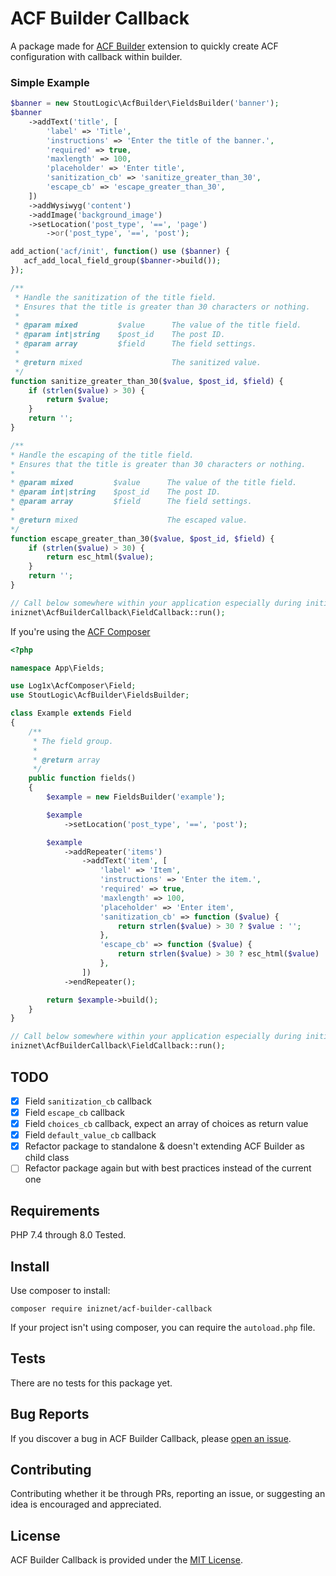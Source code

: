 # ACF Builder Callback

A package made for [ACF Builder](https://github.com/stoutlogic/acf-builder) extension to quickly create ACF configuration with callback within builder.

### Simple Example
```php
$banner = new StoutLogic\AcfBuilder\FieldsBuilder('banner');
$banner
    ->addText('title', [
        'label' => 'Title',
        'instructions' => 'Enter the title of the banner.',
        'required' => true,
        'maxlength' => 100,
        'placeholder' => 'Enter title',
        'sanitization_cb' => 'sanitize_greater_than_30',
        'escape_cb' => 'escape_greater_than_30',
    ])
    ->addWysiwyg('content')
    ->addImage('background_image')
    ->setLocation('post_type', '==', 'page')
        ->or('post_type', '==', 'post');

add_action('acf/init', function() use ($banner) {
   acf_add_local_field_group($banner->build());
});

/**
 * Handle the sanitization of the title field.
 * Ensures that the title is greater than 30 characters or nothing.
 * 
 * @param mixed         $value      The value of the title field.
 * @param int|string    $post_id    The post ID.
 * @param array         $field      The field settings.
 * 
 * @return mixed                    The sanitized value.
 */
function sanitize_greater_than_30($value, $post_id, $field) {
    if (strlen($value) > 30) {
        return $value;
    }
    return '';
}

/**
* Handle the escaping of the title field.
* Ensures that the title is greater than 30 characters or nothing.
* 
* @param mixed         $value      The value of the title field.
* @param int|string    $post_id    The post ID.
* @param array         $field      The field settings.
* 
* @return mixed                    The escaped value.
*/
function escape_greater_than_30($value, $post_id, $field) {
    if (strlen($value) > 30) {
        return esc_html($value);
    }
    return '';
}

// Call below somewhere within your application especially during initialization.
iniznet\AcfBuilderCallback\FieldCallback::run();
```

If you're using the [ACF Composer](https://github.com/Log1x/acf-composer)
```php
<?php

namespace App\Fields;

use Log1x\AcfComposer\Field;
use StoutLogic\AcfBuilder\FieldsBuilder;

class Example extends Field
{
    /**
     * The field group.
     *
     * @return array
     */
    public function fields()
    {
        $example = new FieldsBuilder('example');

        $example
            ->setLocation('post_type', '==', 'post');

        $example
            ->addRepeater('items')
                ->addText('item', [
                    'label' => 'Item',
                    'instructions' => 'Enter the item.',
                    'required' => true,
                    'maxlength' => 100,
                    'placeholder' => 'Enter item',
                    'sanitization_cb' => function ($value) {
                        return strlen($value) > 30 ? $value : '';
                    },
                    'escape_cb' => function ($value) {
                        return strlen($value) > 30 ? esc_html($value) : '';
                    },
                ])
            ->endRepeater();

        return $example->build();
    }
}

// Call below somewhere within your application especially during initialization.
iniznet\AcfBuilderCallback\FieldCallback::run();
```

## TODO
- [x] Field `sanitization_cb` callback
- [x] Field `escape_cb` callback
- [x] Field `choices_cb` callback, expect an array of choices as return value
- [x] Field `default_value_cb` callback
- [x] Refactor package to standalone & doesn't extending ACF Builder as child class
- [ ] Refactor package again but with best practices instead of the current one

## Requirements
PHP 7.4 through 8.0 Tested.

## Install
Use composer to install:
```
composer require iniznet/acf-builder-callback
```

If your project isn't using composer, you can require the `autoload.php` file.

## Tests
There are no tests for this package yet.

## Bug Reports
If you discover a bug in ACF Builder Callback, please [open an issue](https://github.com/iniznet/acf-builder-callback/issues).

## Contributing
Contributing whether it be through PRs, reporting an issue, or suggesting an idea is encouraged and appreciated.

## License
ACF Builder Callback is provided under the [MIT License](LICENSE.md).
